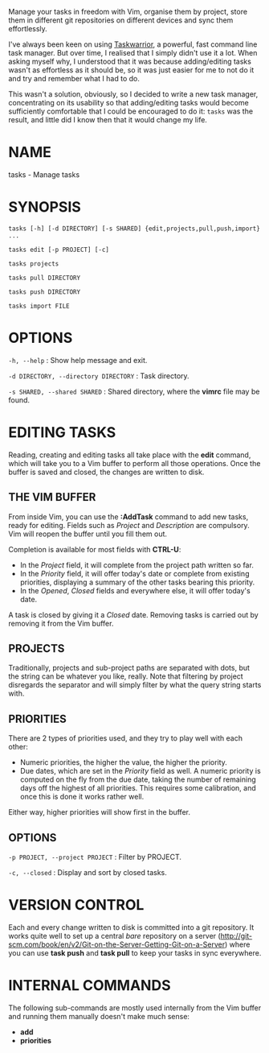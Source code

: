 Manage your tasks in freedom with Vim, organise them by project, store them
in different git repositories on different devices and sync them effortlessly.

I've always been keen on using [Taskwarrior](http://taskwarrior.org), a
powerful, fast command line task manager. But over time, I realised that
I simply didn't use it a lot. When asking myself why, I understood that it
was because adding/editing tasks wasn't as effortless as it should be, so
it was just easier for me to not do it and try and remember what I had to do.

This wasn't a solution, obviously, so I decided to write a new task manager,
concentrating on its usability so that adding/editing tasks would become
sufficiently comfortable that I could be encouraged to do it: `tasks` was
the result, and little did I know then that it would change my life.

# NAME

tasks - Manage tasks

# SYNOPSIS

`tasks [-h] [-d DIRECTORY] [-s SHARED] {edit,projects,pull,push,import} ...`

`tasks edit [-p PROJECT] [-c]`

`tasks projects`

`tasks pull DIRECTORY`

`tasks push DIRECTORY`

`tasks import FILE`

# OPTIONS

`-h, --help`
:   Show help message and exit.

`-d DIRECTORY, --directory DIRECTORY`
:   Task directory.


`-s SHARED, --shared SHARED`
:   Shared directory, where the **vimrc** file may be found.


# EDITING TASKS

Reading, creating and editing tasks all take place with the **edit**
command, which will take you to a Vim buffer to perform all those operations.
Once the buffer is saved and closed, the changes are written to disk.

## THE VIM BUFFER

From inside Vim, you can use the **:AddTask** command to add new tasks, ready
for editing. Fields such as *Project* and *Description* are compulsory. Vim
will reopen the buffer until you fill them out.

Completion is available for most fields with **CTRL-U**:

  - In the *Project* field, it will complete from the project path
    written so far.
  - In the *Priority* field, it will offer today's date or complete from
    existing priorities, displaying a summary of the other tasks bearing this
    priority.
  - In the *Opened*, *Closed* fields and everywhere else, it will offer
    today's date.

A task is closed by giving it a *Closed* date.
Removing tasks is carried out by removing it from the Vim buffer.

## PROJECTS

Traditionally, projects and sub-project paths are separated with dots, but
the string can be whatever you like, really. Note that filtering by project
disregards the separator and will simply filter by what the query string
starts with.

## PRIORITIES

There are 2 types of priorities used, and they try to play well with each
other:

  - Numeric priorities, the higher the value, the higher the priority.
  - Due dates, which are set in the *Priority* field as well. A numeric
    priority is computed on the fly from the due date, taking the number
    of remaining days off the highest of all priorities. This requires some
    calibration, and once this is done it works rather well.

Either way, higher priorities will show first in the buffer.

## OPTIONS

`-p PROJECT, --project PROJECT`
:   Filter by PROJECT.

`-c, --closed`
:   Display and sort by closed tasks.

# VERSION CONTROL

Each and every change written to disk is committed into a git repository.
It works quite well to set up a central *bare* repository on a server
(http://git-scm.com/book/en/v2/Git-on-the-Server-Getting-Git-on-a-Server)
where you can use **task push** and **task pull** to keep your tasks in sync
everywhere.

# INTERNAL COMMANDS

The following sub-commands are mostly used internally from the Vim buffer
and running them manually doesn't make much sense:

   - **add**
   - **priorities**
